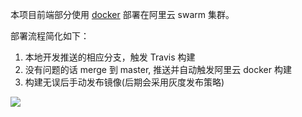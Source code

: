 本项目前端部分使用 [docker](https://github.com/coderplanets/coderplanets_web/blob/docs/deploy/production/Dockerfile) 部署在阿里云 swarm 集群。

部署流程简化如下：

1. 本地开发推送的相应分支，触发 Travis 构建
2. 没有问题的话 merge 到 master, 推送并自动触发阿里云 docker 构建
3. 构建无误后手动发布镜像(后期会采用灰度发布策略)

![](https://raw.githubusercontent.com/coderplanets/coderplanets_server/dev/docs/snapshots/deployment.png)
